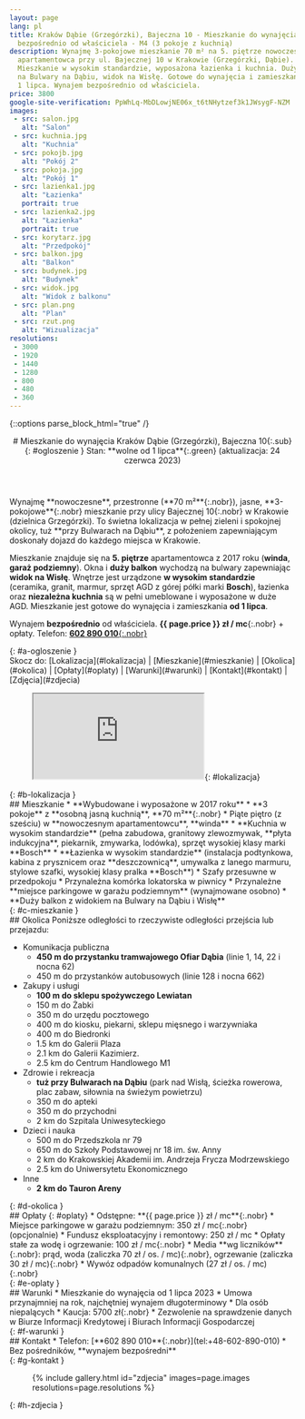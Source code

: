```yaml
---
layout: page
lang: pl
title: Kraków Dąbie (Grzegórzki), Bajeczna 10 - Mieszkanie do wynajęcia,
  bezpośrednio od właściciela - M4 (3 pokoje z kuchnią)
description: Wynajmę 3-pokojowe mieszkanie 70 m² na 5. piętrze nowoczesnego
  apartamentowca przy ul. Bajecznej 10 w Krakowie (Grzegórzki, Dąbie).
  Mieszkanie w wysokim standardzie, wyposażona łazienka i kuchnia. Duży balkon
  na Bulwary na Dąbiu, widok na Wisłę. Gotowe do wynajęcia i zamieszkania od
  1 lipca. Wynajem bezpośrednio od właściciela.
price: 3800
google-site-verification: PpWhLq-MbDLowjNE06x_t6tNHytzef3k1JWsygF-NZM
images:
 - src: salon.jpg
   alt: "Salon"
 - src: kuchnia.jpg
   alt: "Kuchnia"
 - src: pokojb.jpg
   alt: "Pokój 2"
 - src: pokoja.jpg
   alt: "Pokój 1"
 - src: lazienka1.jpg
   alt: "Łazienka"
   portrait: true
 - src: lazienka2.jpg
   alt: "Łazienka"
   portrait: true
 - src: korytarz.jpg
   alt: "Przedpokój"
 - src: balkon.jpg
   alt: "Balkon"
 - src: budynek.jpg
   alt: "Budynek"
 - src: widok.jpg
   alt: "Widok z balkonu"
 - src: plan.png
   alt: "Plan"
 - src: rzut.png
   alt: "Wizualizacja"
resolutions:
 - 3000
 - 1920
 - 1440
 - 1280
 - 800
 - 480
 - 360
---
```

{::options parse_block_html="true" /}
<header>
# Mieszkanie do wynajęcia <span>Kraków Dąbie (Grzegórzki), Bajeczna 10</span>{:.sub}
{: #ogloszenie }
Stan: **wolne od 1 lipca**{:.green} (aktualizacja: 24 czerwca 2023)
</header>

<div>
Wynajmę **nowoczesne**, przestronne (**70 m²**{:.nobr}), jasne,
**3-pokojowe**{:.nobr} mieszkanie przy ulicy <span>Bajecznej 10</span>{:.nobr}
w Krakowie (dzielnica Grzegórzki). To świetna lokalizacja w pełnej zieleni i
spokojnej okolicy, tuż **przy Bulwarach na Dąbiu**, z położeniem zapewniającym
doskonały dojazd do każdego miejsca w Krakowie.

Mieszkanie znajduje się na **5. piętrze** apartamentowca z 2017 roku (**winda**,
**garaż podziemny**). Okna i **duży balkon** wychodzą na bulwary zapewniając
**widok na Wisłę**. Wnętrze jest urządzone **w wysokim standardzie**
(ceramika, granit, marmur, sprzęt AGD z górej półki marki **Bosch**),
łazienka oraz **niezależna kuchnia** są w pełni umeblowane i wyposażone w
duże AGD. Mieszkanie jest gotowe do wynajęcia i zamieszkania **od 1 lipca**.

Wynajem **bezpośrednio** od właściciela. **{{ page.price }} zł / mc**{:.nobr} +
opłaty. Telefon: [**602 890 010**{:.nobr}](tel:+48-602-890-010)
</div>{: #a-ogloszenie }
<nav>
Skocz do:
[Lokalizacja](#lokalizacja) |
[Mieszkanie](#mieszkanie) |
[Okolica](#okolica) |
[Opłaty](#oplaty) |
[Warunki](#warunki) |
[Kontakt](#kontakt) |
[Zdjęcia](#zdjecia)
</nav>

<figure>
<iframe class="gmap" src="https://www.google.com/maps/d/embed?mid=1_XJ1t5TsCboxr-fZZ4rNZpccPnk"></iframe>{: #lokalizacja}
</figure>{: #b-lokalizacja }

<section>
## Mieszkanie
* **Wybudowane i wyposażone w 2017 roku**
* **3 pokoje** z **osobną jasną kuchnią**, **70 m²**{:.nobr}
* Piąte piętro (z sześciu) w **nowoczesnym apartamentowcu**, **winda**
* **Kuchnia w wysokim standardzie** (pełna zabudowa, granitowy zlewozmywak,
  **płyta indukcyjna**, piekarnik, zmywarka, lodówka), sprzęt wysokiej klasy
  marki **Bosch**
* **Łazienka w wysokim standardzie** (instalacja podtynkowa, kabina z
  prysznicem oraz **deszczownicą**, umywalka z lanego marmuru, stylowe szafki,
  wysokiej klasy pralka **Bosch**)
* Szafy przesuwne w przedpokoju
* Przynależna komórka lokatorska w piwnicy
* Przynależne **miejsce parkingowe w garażu podziemnym** (wynajmowane osobno)
* **Duży balkon z widokiem na Bulwary na Dąbiu i Wisłę**
</section>{: #c-mieszkanie }

<section>
## Okolica
Poniższe odległości to rzeczywiste odległości przejścia lub przejazdu:

* Komunikacja publiczna
  * **450 m do przystanku tramwajowego Ofiar Dąbia** (linie 1, 14, 22 i nocna
    62)
  * 450 m do przystanków autobusowych (linie 128 i nocna 662)
* Zakupy i usługi
  * **100 m do sklepu spożywczego Lewiatan**
  * 150 m do Żabki
  * 350 m do urzędu pocztowego
  * 400 m do kiosku, piekarni, sklepu mięsnego i warzywniaka
  * 400 m do Biedronki
  * 1.5 km do Galerii Plaza
  * 2.1 km do Galerii Kazimierz.
  * 2.5 km do Centrum Handlowego M1
* Zdrowie i rekreacja
  * **tuż przy Bulwarach na Dąbiu** (park nad Wisłą, ścieżka rowerowa, plac
    zabaw, siłownia na świeżym powietrzu)
  * 350 m do apteki
  * 350 m do przychodni
  * 2 km do Szpitala Uniwesyteckiego
* Dzieci i nauka
  * 500 m do Przedszkola nr 79
  * 650 m do Szkoły Podstawowej nr 18 im. św. Anny
  * 2 km do Krakowskiej Akademii im. Andrzeja Frycza Modrzewskiego
  * 2.5 km do Uniwersytetu Ekonomicznego
* Inne
  * **2 km do Tauron Areny**
</section>{: #d-okolica }

<section>
## Opłaty
{: #oplaty}
* Odstępne: **{{ page.price }} zł / mc**{:.nobr}
* Miejsce parkingowe w garażu podziemnym: <span>350 zł / mc</span>{:.nobr}
  (opcjonalnie)
* Fundusz eksploatacyjny i remontowy: <span>250 zł / mc</span>
* Opłaty stałe za wodę i ogrzewanie: <span>100 zł / mc</span>{:.nobr}
* Media **wg liczników**{:.nobr}: prąd,
  woda <span>(zaliczka 70 zł / os. / mc)</span>{:.nobr},
  ogrzewanie <span>(zaliczka 30 zł / mc)</span>{:.nobr}
* Wywóz odpadów komunalnych <span>(27 zł / os. / mc)</span>{:.nobr}
</section>{: #e-oplaty }

<section>
## Warunki
* Mieszkanie do wynajęcia od 1 lipca 2023
* Umowa przynajmniej na rok, najchętniej wynajem długoterminowy
* Dla osób niepalących
* Kaucja: <span>5700 zł</span>{:.nobr}
* Zezwolenie na sprawdzenie danych w Biurze Informacji Kredytowej i Biurach
  Informacji Gospodarczej
</section>{: #f-warunki }

<section>
## Kontakt
* Telefon: [**602 890 010**{:.nobr}](tel:+48-602-890-010)
* Bez pośredników, **wynajem bezpośredni**
</section>{: #g-kontakt }

<figure>
{% include gallery.html id="zdjecia" images=page.images resolutions=page.resolutions
%}</figure>{: #h-zdjecia }
